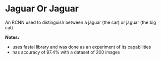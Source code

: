 # Jaguar Or Jaguar
An RCNN used to distinguish between a jaguar (the car) or jaguar (the big cat)

**Notes:**
* uses fastai library and was done as an experiment of its capabilities
* has accuracy of 97.4% with a dataset of 200 images

